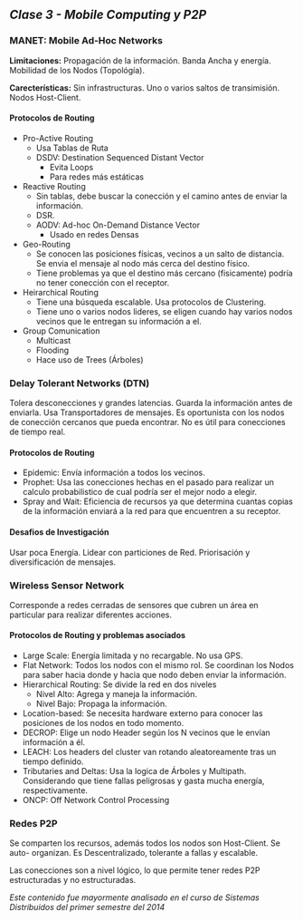 ## _Clase 3 - Mobile Computing y P2P_

### MANET: Mobile Ad-Hoc Networks

**Limitaciones:** Propagación de la información. Banda Ancha y energía.
Mobilidad de los Nodos (Topológía).

**Carecterísticas:** Sin infrastructuras. Uno o varios saltos de transimisión. 
Nodos Host-Client.

#### Protocolos de Routing

* Pro-Active Routing
  * Usa Tablas de Ruta
  * DSDV: Destination Sequenced Distant Vector
    * Evita Loops
    * Para redes más estáticas
* Reactive Routing
  * Sin tablas, debe buscar la conección y el camino antes de enviar la 
    información.
  * DSR.
  * AODV: Ad-hoc On-Demand Distance Vector
    * Usado en redes Densas
* Geo-Routing
  * Se conocen las posiciones físicas, vecinos a un salto de distancia. Se 
    envia el mensaje al nodo más cerca del destino físico.
  * Tiene problemas ya que el destino más cercano (fisicamente) podría no 
    tener conección con el receptor.  
* Heirarchical Routing
  * Tiene una búsqueda escalable. Usa protocolos de Clustering.
  * Tiene uno o varios nodos lideres, se eligen cuando hay varios nodos 
    vecinos que le entregan su información a el.
* Group Comunication
  * Multicast
  * Flooding
  * Hace uso de Trees (Árboles) 






### Delay Tolerant Networks (DTN)

Tolera desconecciones y grandes latencias. Guarda la información antes de 
enviarla. Usa Transportadores de mensajes. Es oportunista con los nodos de 
conección cercanos que pueda encontrar. No es útil para conecciones de tiempo 
real.

#### Protocolos de Routing


 * Epidemic: Envía información a todos los vecinos.
 * Prophet: Usa las conecciones hechas en el pasado para realizar un calculo 
   probabilistico de cual podría ser el mejor nodo a elegir.
 * Spray and Wait: Eficiencia de recursos ya que determina cuantas copias de 
   la información enviará a la red para que encuentren a su receptor.


#### Desafios de Investigación

Usar poca Energía. Lidear con particiones de Red. Priorisación y 
diversificación de mensajes.





### Wireless Sensor Network

Corresponde a redes cerradas de sensores que cubren un área en particular para 
realizar diferentes acciones.

#### Protocolos de Routing y problemas asociados

	
 * Large Scale: Energía limitada y no recargable. No usa GPS.
 * Flat Network: Todos los nodos con el mismo rol. Se coordinan los Nodos para saber hacia donde y hacia que nodo deben enviar la información.
 * Hierarchical Routing: Se divide la red en dos niveles
   * Nivel Alto: Agrega y maneja la información.
   * Nivel Bajo: Propaga la información.			
 * Location-based: Se necesita hardware externo para conocer las posiciones de 
   los nodos en todo momento.
 * DECROP: Elige un nodo Header según los N vecinos que le envían información 
   a él. 
 * LEACH: Los headers del cluster van rotando aleatoreamente tras un tiempo 
   definido.
 * Tributaries and Deltas: Usa la logica de Árboles y Multipath. Considerando 
   que tiene fallas peligrosas y gasta mucha energía, respectivamente.
 * ONCP: Off Network Control Processing


### Redes P2P

Se comparten los recursos, además todos los nodos son Host-Client. Se auto-
organizan. Es Descentralizado, tolerante a fallas y escalable.

Las conecciones son a nivel lógico, lo que permite tener redes P2P 
estructuradas y no estructuradas.

*Este contenido fue mayormente analisado en el curso de Sistemas Distribuidos*
*del primer semestre del 2014*